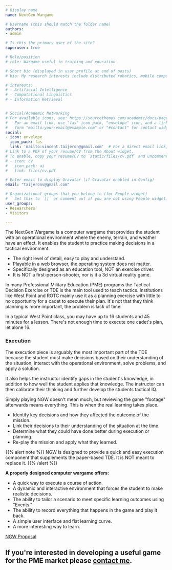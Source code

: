 ```yaml
---
# Display name
name: NextGen Wargame

# Username (this should match the folder name)
authors:
- admin

# Is this the primary user of the site?
superuser: true

# Role/position
# role: Wargame useful in training and education

# Short bio (displayed in user profile at end of posts)
# bio: My research interests include distributed robotics, mobile computing and programmable matter.

# interests:
# - Artificial Intelligence
# - Computational Linguistics
# - Information Retrieval


# Social/Academic Networking
# For available icons, see: https://sourcethemes.com/academic/docs/page-builder/#icons
#   For an email link, use "fas" icon pack, "envelope" icon, and a link in the
#   form "mailto:your-email@example.com" or "#contact" for contact widget.
social:
- icon: envelope
  icon_pack: fas
  link: 'mailto:vincent.taijeron@gmail.com'  # For a direct email link, use "mailto:test@example.org".
# Link to a PDF of your resume/CV from the About widget.
# To enable, copy your resume/CV to `static/files/cv.pdf` and uncomment the lines below.
# - icon: cv
#   icon_pack: ai
#   link: files/cv.pdf

# Enter email to display Gravatar (if Gravatar enabled in Config)
email: "taijeronv@gmail.com"

# Organizational groups that you belong to (for People widget)
#   Set this to `[]` or comment out if you are not using People widget.
user_groups:
- Researchers
- Visitors

---
```

The NextGen Wargame is a computer wargame that provides the student with an operational environment where the enemy, terrain, and weather have an effect.  It enables the student to practice making decisions in a tactical environment.

- The right level of detail, easy to play and understand.
- Playable in a web browser, the operating system does not matter.
- Specifically designed as an education tool, NOT an exercise driver.
- It is NOT a first-person-shooter, nor is it a 3d virtual reality game.

In many Professional Military Education (PME) programs the Tactical Decision Exercise or TDE is the main tool used to teach tactics.  Institutions like West Point and ROTC mainly use it as a planning exercise with little to no opportunity for a cadet to execute their plan.  It's not that they think planning is more important, the problem is lack of time.

In a typical West Point class, you may have up to 16 students and 45 minutes for a lesson.  There's not enough time to execute one cadet's plan, let alone 16.  

### Execution 
The execution piece is arguably the most important part of the TDE because the student must make decisions based on their understanding of the situation, interact with the operational environment, solve problems, and apply a solution.  

It also helps the instructor identify gaps in the student's knowledge, in addition to how well the student applies that knowledge.  The instructor can then calibrate their thinking and further develop the students tactical IQ.

Simply playing NGW doesn't mean much, but reviewing the game "footage" afterwards means everything.  This is when the real learning takes place.

- Identify key decisions and how they affected the outcome of the mission.
- Link their decisions to their understanding of the situation at the time.
- Determine what they could have done better during execution or planning.
- Re-play the mission and apply what they learned.

{{% alert note %}}
NGW is designed to provide a quick and easy execution component that supplements the paper-based TDE.  It is NOT meant to replace it.
{{% /alert %}}

**A properly designed computer wargame offers:**  
- A quick way to execute a course of action.  
- A dynamic and interactive environment that forces the student to make realistic decisions.  
- The ability to tailor a scenario to meet specific learning outcomes using "Events."
- The ability to record everything that happens in the game and play it back.
- A simple user interface and flat learning curve.
- A more interesting way to learn.
  
<a href="post/ngwargame">NGW Proposal</a>

## If you're interested in developing a useful game for the PME market please [contact me](mailto:vincent.taijeron@gmail.com).